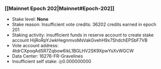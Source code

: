 ### [[Mainnet Epoch 202|Mainnet#Epoch-202]]
* Stake level: **None**
* Stake reason: Insufficient vote credits: 36202 credits earned in epoch 201
* Staking activity: insufficient funds in reserve account to create stake account HijRoRpYJwkHegnmvoMsVakGvehH9x7ShdchEPSbF7VB
* Vote account address: 4tdrCXpoqAdSR7Zqbow6ikL1BGLHV2SK9XpwYsXvWGCW
* Data Center: 16276-FR-Gravelines
* Insufficient self stake: ◎0.000000000